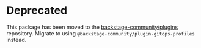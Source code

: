 # Deprecated

This package has been moved to the [backstage-community/plugins](https://github.com/backstage/community-plugins) repository. Migrate to using `@backstage-community/plugin-gitops-profiles` instead.
